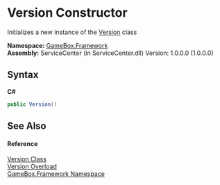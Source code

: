 # Version Constructor 
 

Initializes a new instance of the <a href="cb16921a-748b-d23c-560f-f7936e8b5bb1">Version</a> class

**Namespace:**&nbsp;<a href="a8957fe6-9cc0-3a6d-cd5c-a2a246efee1e">GameBox.Framework</a><br />**Assembly:**&nbsp;ServiceCenter (in ServiceCenter.dll) Version: 1.0.0.0 (1.0.0.0)

## Syntax

**C#**<br />
``` C#
public Version()
```


## See Also


#### Reference
<a href="cb16921a-748b-d23c-560f-f7936e8b5bb1">Version Class</a><br /><a href="1b697e6d-7c8b-edb2-b849-e68ad65f6eeb">Version Overload</a><br /><a href="a8957fe6-9cc0-3a6d-cd5c-a2a246efee1e">GameBox.Framework Namespace</a><br />
